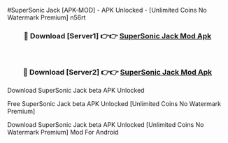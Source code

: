 #SuperSonic Jack [APK-MOD] - APK Unlocked - [Unlimited Coins No Watermark Premium] n56rt



<div align="center">

<h3>🔴 Download [Server1] 👉👉 <a href="https://momento.my/?title=SuperSonic_Jack">SuperSonic Jack Mod Apk</a></h3><br>

<h3>🔴 Download [Server2] 👉👉 <a href="https://momento.my/?title=SuperSonic_Jack">SuperSonic Jack Mod Apk</a></h3>
</div>



Download SuperSonic Jack beta APK Unlocked

Free SuperSonic Jack beta APK Unlocked [Unlimited Coins No Watermark Premium]

Download SuperSonic Jack beta APK Unlocked [Unlimited Coins No Watermark Premium] Mod For Android
